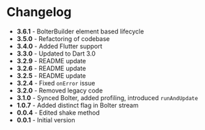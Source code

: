 # Changelog

- **3.6.1** - BolterBuilder element based lifecycle
- **3.5.0** - Refactoring of codebase
- **3.4.0** - Added Flutter support
- **3.3.0** - Updated to Dart 3.0
- **3.2.9** - README update
- **3.2.6** - README update
- **3.2.5** - README update
- **3.2.4** - Fixed `onError` issue
- **3.2.0** - Removed legacy code
- **3.1.0** - Synced Bolter, added profiling, introduced `runAndUpdate`
- **1.0.7** - Added distinct flag in Bolter stream
- **0.0.4** - Edited shake method
- **0.0.1** - Initial version
